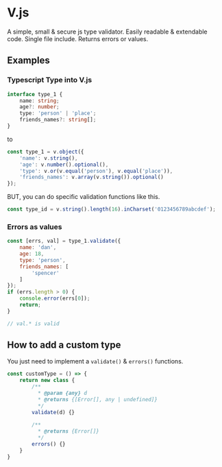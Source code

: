 # V.js
A simple, small & secure js type validator. Easily readable & extendable code. Single file include. Returns errors or values.

## Examples 
### Typescript Type into V.js
```ts
interface type_1 {
    name: string;
    age?: number;
    type: 'person' | 'place';
    friends_names?: string[];
}
```
to
```js
const type_1 = v.object({
    'name': v.string(),
    'age': v.number().optional(),
    'type': v.or(v.equal('person'), v.equal('place')),
    'friends_names': v.array(v.string()).optional()
});
```
BUT, you can do specific validation functions like this.
```js
const type_id = v.string().length(16).inCharset('0123456789abcdef');
```

###  Errors as values
```js
const [errs, val] = type_1.validate({
    name: 'dan',
    age: 18,
    type: 'person',
    friends_names: [
        'spencer'
    ]
});
if (errs.length > 0) {
    console.error(errs[0]);
    return;
}

// val.* is valid
```

## How to add a custom type
You just need to implement a `validate()` & `errors()` functions.
```js
const customType = () => {
    return new class {
        /**
          * @param {any} d
          * @returns {[Error[], any | undefined]}
          */
        validate(d) {}
        
        /**
          * @returns {Error[]}
          */
        errors() {}
    }
}
```
